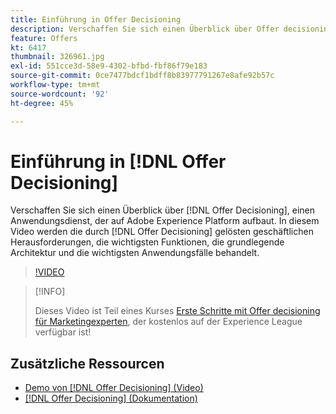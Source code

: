 ```yaml
---
title: Einführung in Offer Decisioning
description: Verschaffen Sie sich einen Überblick über Offer decisioning, einen Anwendungsdienst, der auf Adobe Experience Platform aufbaut.
feature: Offers
kt: 6417
thumbnail: 326961.jpg
exl-id: 551cce3d-58e9-4302-bfbd-fbf86f79e183
source-git-commit: 0ce7477bdcf1bdff8b83977791267e8afe92b57c
workflow-type: tm+mt
source-wordcount: '92'
ht-degree: 45%

---
```


# Einführung in [!DNL Offer Decisioning]

Verschaffen Sie sich einen Überblick über [!DNL Offer Decisioning], einen Anwendungsdienst, der auf Adobe Experience Platform aufbaut. In diesem Video werden die durch [!DNL Offer Decisioning] gelösten geschäftlichen Herausforderungen, die wichtigsten Funktionen, die grundlegende Architektur und die wichtigsten Anwendungsfälle behandelt.


>[!VIDEO](https://video.tv.adobe.com/v/326961?quality=12&learn=on)

>[!INFO]
>
> Dieses Video ist Teil eines Kurses [Erste Schritte mit Offer decisioning für Marketingexperten](https://experienceleague.adobe.com/?recommended=ExperiencePlatform-U-1-2020.1.offerdecisioning?lang=de), der kostenlos auf der Experience League verfügbar ist!

## Zusätzliche Ressourcen

* [Demo von [!DNL Offer Decisioning] (Video)](demo-of-offer-decisioning.md)
* [[!DNL Offer Decisioning] (Dokumentation)](https://experienceleague.adobe.com/docs/offer-decisioning/using/get-started/starting-offer-decisioning.html?lang=de)
